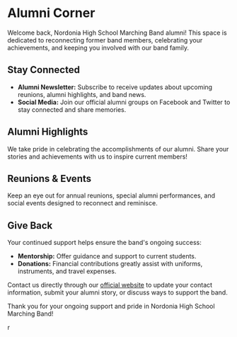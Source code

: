 # Alumni Corner

Welcome back, Nordonia High School Marching Band alumni! This space is dedicated to reconnecting former band members, celebrating your achievements, and keeping you involved with our band family.

## Stay Connected
- **Alumni Newsletter:** Subscribe to receive updates about upcoming reunions, alumni highlights, and band news.
- **Social Media:** Join our official alumni groups on Facebook and Twitter to stay connected and share memories.

## Alumni Highlights
We take pride in celebrating the accomplishments of our alumni. Share your stories and achievements with us to inspire current members!

## Reunions & Events
Keep an eye out for annual reunions, special alumni performances, and social events designed to reconnect and reminisce.

## Give Back
Your continued support helps ensure the band's ongoing success:
- **Mentorship:** Offer guidance and support to current students.
- **Donations:** Financial contributions greatly assist with uniforms, instruments, and travel expenses.

Contact us directly through our [official website](https://sites.google.com/nordoniabands.org/nordoniabands/home) to update your contact information, submit your alumni story, or discuss ways to support the band.

Thank you for your ongoing support and pride in Nordonia High School Marching Band!

r